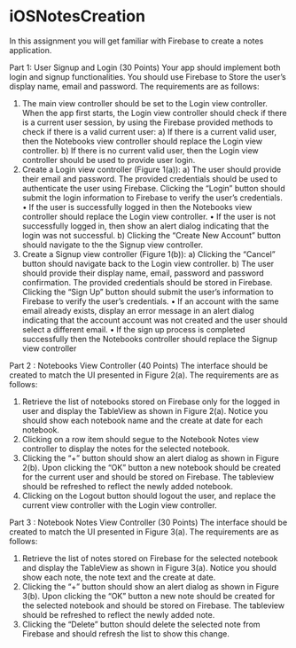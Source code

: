 # iOSNotesCreation
In this assignment you will get familiar with Firebase to create a notes application.

Part 1: User Signup and Login (30 Points)
Your app should implement both login and signup functionalities. You should use
Firebase to Store the user’s display name, email and password. The
requirements are as follows:
1. The main view controller should be set to the Login view controller. When the
app first starts, the Login view controller should check if there is a current
user session, by using the Firebase provided methods to check if there is a
valid current user:
a) If there is a current valid user, then the Notebooks view controller should
replace the Login view controller.
b) If there is no current valid user, then the Login view controller should be
used to provide user login.
2. Create a Login view controller (Figure 1(a)):
a) The user should provide their email and password. The provided
credentials should be used to authenticate the user using Firebase.
Clicking the “Login” button should submit the login information to Firebase
to verify the user’s credentials.
• If the user is successfully logged in then the Notebooks view controller
should replace the Login view controller.
• If the user is not successfully logged in, then show an alert dialog
indicating that the login was not successful.
b) Clicking the “Create New Account” button should navigate to the the
Signup view controller.
3. Create a Signup view controller (Figure 1(b)):
a) Clicking the “Cancel” button should navigate back to the Login view
controller.
b) The user should provide their display name, email, password and
password confirmation. The provided credentials should be stored in
Firebase. Clicking the “Sign Up” button should submit the user’s
information to Firebase to verify the user’s credentials.
• If an account with the same email already exists, display an error
message in an alert dialog indicating that the account account was not
created and the user should select a different email.
• If the sign up process is completed successfully then the Notebooks
controller should replace the Signup view controller

Part 2 : Notebooks View Controller (40 Points)
The interface should be created to match the UI presented in Figure 2(a). The
requirements are as follows:
1. Retrieve the list of notebooks stored on Firebase only for the logged in user and
display the TableView as shown in Figure 2(a). Notice you should show each notebook name and the create at date for each notebook.
2. Clicking on a row item should segue to the Notebook Notes view controller to display
the notes for the selected notebook.
3. Clicking the “+” button should show an alert dialog as shown in Figure 2(b). Upon
clicking the “OK” button a new notebook should be created for the current user and
should be stored on Firebase. The tableview should be refreshed to reflect the newly
added notebook.
4. Clicking on the Logout button should logout the user, and replace the current view
controller with the Login view controller. 


Part 3 : Notebook Notes View Controller (30 Points)
The interface should be created to match the UI presented in Figure 3(a). The
requirements are as follows:
1. Retrieve the list of notes stored on Firebase for the selected notebook and display the
TableView as shown in Figure 3(a). Notice you should show each note, the note text
and the create at date.
2. Clicking the “+” button should show an alert dialog as shown in Figure 3(b). Upon
clicking the “OK” button a new note should be created for the selected notebook and
should be stored on Firebase. The tableview should be refreshed to reflect the newly
added note.
3. Clicking the “Delete” button should delete the selected note from Firebase and should
refresh the list to show this change.
